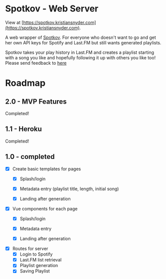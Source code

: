 # Spotkov - Web Server

View at [https://spotkov.kristiansnyder.com](https://spotkov.kristiansnyder.com).

A web wrapper of [Spotkov](https://github.com/snyderks/spotkov).
For everyone who doesn't want to go and get her own API keys for Spotify and Last.FM but still wants generated playlists.

Spotkov takes your play history in Last.FM and creates a playlist starting with a song you like and hopefully following it up with others you like too!
Please send feedback to [here](mailto:snyderkristian@gmail.com)

# Roadmap
## 2.0 - MVP Features
Completed!
## 1.1 - Heroku
Completed!
## 1.0 - completed
 - [x] Create basic templates for pages
    - [x] Splash/login
    - [x] Metadata entry (playlist title, length, initial song)
    - [x] Landing after generation

    
- [x] Vue components for each page
    - [x] Splash/login
    - [x] Metadata entry
    - [x] Landing after generation


- [x] Routes for server
    - [x] Login to Spotify
    - [x] Last.FM list retrieval
    - [x] Playlist generation
    - [x] Saving Playlist
